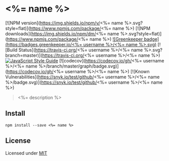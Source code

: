 # <%= name %>

[![NPM version](https://img.shields.io/npm/v/<%= name %>.svg?style=flat)](https://www.npmjs.com/package/<%= name %>)
[![NPM downloads](https://img.shields.io/npm/dm/<%= name %>.svg?style=flat)](https://www.npmjs.com/package/<%= name %>)
[![Greenkeeper badge](https://badges.greenkeeper.io/<%= username %>/<%= name %>.svg)](https://greenkeeper.io/)
[![Build Status](https://travis-ci.org/<%= username %>/<%= name %>.svg?branch=master)](https://travis-ci.org/<%= username %>/<%= name %>)
[![JavaScript Style Guide](https://img.shields.io/badge/code_style-standard-brightgreen.svg)](https://standardjs.com)
[![codecov](https://codecov.io/gh/<%= username %>/<%= name %>/branch/master/graph/badge.svg)](https://codecov.io/gh/<%= username %>/<%= name %>)
[![Known Vulnerabilities](https://snyk.io/test/github/<%= username %>/<%= name %>/badge.svg)](https://snyk.io/test/github/<%= username %>/<%= name %>)

> <%= description %>

## Install

`npm install --save <%= name %>`

## License

Licensed under [MIT](./LICENSE)
